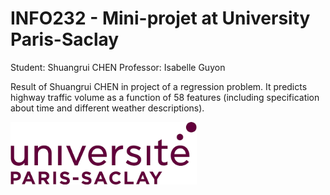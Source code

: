 # INFO232 - Mini-projet at University Paris-Saclay
Student: Shuangrui CHEN
Professor: Isabelle Guyon


Result of Shuangrui CHEN in project of a regression problem. 
It predicts highway traffic volume as a function of 58 features (including specification about time and different weather descriptions). 

<img src="logo_paris_saclay.png" height="100">
